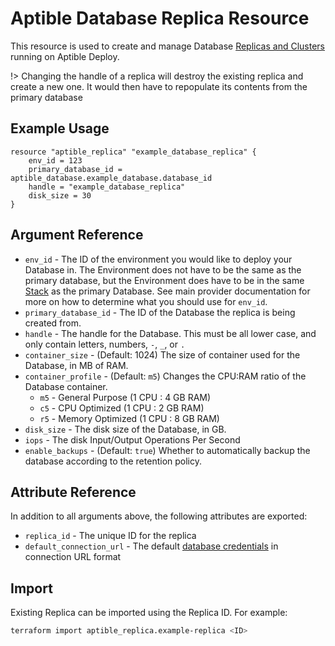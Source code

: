 # Aptible Database Replica Resource

This resource is used to create and manage Database [Replicas and
Clusters](https://www.aptible.com/docs/core-concepts/managed-databases/managing-databases/replication-clustering)
running on Aptible Deploy.

!> Changing the handle of a replica will destroy the existing replica and
create a new one. It would then have to repopulate its contents from the
primary database

## Example Usage

```hcl
resource "aptible_replica" "example_database_replica" {
    env_id = 123
    primary_database_id = aptible_database.example_database.database_id
    handle = "example_database_replica"
    disk_size = 30
}
```

## Argument Reference

- `env_id` - The ID of the environment you would like to deploy your
  Database in. The Environment does not have to be the same as the primary
  database, but the Environment does have to be in the same
  [Stack](https://www.aptible.com/docs/core-concepts/architecture/stacks) as the
  primary Database. See main provider documentation for more on how to determine
  what you should use for `env_id`.
- `primary_database_id` - The ID of the Database the replica is being
  created from.
- `handle` - The handle for the Database. This must be all lower case, and
  only contain letters, numbers, `-`, `_`, or `.`
- `container_size` - (Default: 1024) The size of container used for the
  Database, in MB of RAM.
- `container_profile` - (Default: `m5`) Changes the CPU:RAM ratio of the
  Database container.
  - `m5` - General Purpose (1 CPU : 4 GB RAM)
  - `c5` - CPU Optimized (1 CPU : 2 GB RAM)
  - `r5` - Memory Optimized (1 CPU : 8 GB RAM)
- `disk_size` - The disk size of the Database, in GB.
- `iops` - The disk Input/Output Operations Per Second
- `enable_backups` - (Default: `true`) Whether to automatically backup the database according to the retention policy.

## Attribute Reference

In addition to all arguments above, the following attributes are exported:

- `replica_id` - The unique ID for the replica
- `default_connection_url` - The default
  [database credentials](https://www.aptible.com/docs/core-concepts/managed-databases/connecting-databases/database-credentials)
  in connection URL format

## Import

Existing Replica can be imported using the Replica ID. For example:

```bash
terraform import aptible_replica.example-replica <ID>
```
